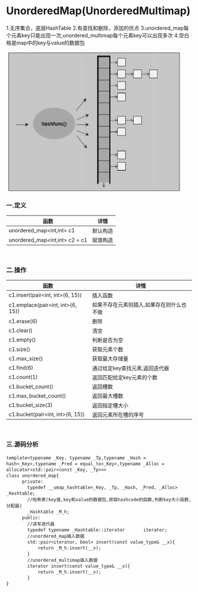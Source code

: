 # UnorderedMap(UnorderedMultimap)

1.无序集合，底层HashTable
2.有查找和删除，添加的优点
3.unordered_map每个元素key只能出现一次,unordered_multimap每个元素key可以出现多次
4.空白格是map中的key与value的数据包

![](../../img/17.png)

### 一.定义

函数|详情
--|--
unordered_map<int,int\> c1|默认构造
unordered_map<int,int\> c2 = c1|赋值构造

<br>

### 二.操作

函数|详情
--|--
c1.insert(pair<int, int>(6, 15))|插入函数
c1.emplace(pair<int, int>(6, 15))|如果不存在元素则插入,如果存在则什么也不做
c1.erase(6)|删除
c1.clear()|清空
c1.empty()|判断是否为空
c1.size()|获取元素个数
c1.max_size()|获取最大存储量
c1.find(6)|通过给定key查找元素,返回迭代器
c1.count(1)|返回匹配给定key元素的个数
c1.bucket_count()|返回槽数
c1.max_bucket_count()|返回最大槽数
c1.bucket_size(3)|返回指定槽大小
c1.bucket(pair<int, int>(6, 15))|返回元素所在槽的序号

<br>

### 三.源码分析

```
template<typename _Key, typename _Tp,typename _Hash = hash<_Key>,typename _Pred = equal_to<_Key>,typename _Alloc = allocator<std::pair<const _Key, _Tp>>>
class unordered_map{
      private:
        typedef __umap_hashtable<_Key, _Tp, _Hash, _Pred, _Alloc>  _Hashtable;
        //哈希表(key值,key和value的数据包,获取hashcode的函数,判断key大小函数,分配器)
        _Hashtable _M_h;
      public:
        //读写迭代器
        typedef typename _Hashtable::iterator		iterator;
        //unordered_map插入数据
        std::pair<iterator, bool> insert(const value_type& __x){
            return _M_h.insert(__x);
        }
        //unordered_multimap插入数据
        iterator insert(const value_type& __x){
            return _M_h.insert(__x);
        }
}
```
